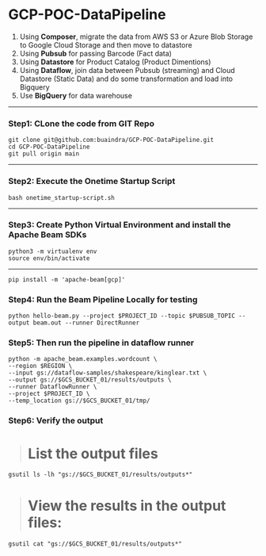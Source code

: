 # GCP-POC-DataPipeline
1. Using **Composer**, migrate the data from AWS S3 or Azure Blob Storage to Google Cloud Storage and then move to datastore
2. Using **Pubsub** for passing Barcode (Fact data)
3. Using **Datastore** for Product Catalog (Product Dimentions)
4. Using **Dataflow**, join data between Pubsub (streaming) and Cloud Datastore (Static Data) and do some transformation and load into Bigquery
5. Use **BigQuery** for data warehouse
---

### Step1: CLone the code from GIT Repo
	git clone git@github.com:buaindra/GCP-POC-DataPipeline.git
	cd GCP-POC-DataPipeline
	git pull origin main
---

### Step2: Execute the Onetime Startup Script
	bash onetime_startup-script.sh
---

### Step3: Create Python Virtual Environment and install the Apache Beam SDKs
	python3 -m virtualenv env
	source env/bin/activate
---
	pip install -m 'apache-beam[gcp]'

### Step4: Run the Beam Pipeline Locally for testing
	python hello-beam.py --project $PROJECT_ID --topic $PUBSUB_TOPIC --output beam.out --runner DirectRunner

### Step5: Then run the pipeline in dataflow runner
	python -m apache_beam.examples.wordcount \
	--region $REGION \
	--input gs://dataflow-samples/shakespeare/kinglear.txt \
	--output gs://$GCS_BUCKET_01/results/outputs \
	--runner DataflowRunner \
	--project $PROJECT_ID \
	--temp_location gs://$GCS_BUCKET_01/tmp/ 

### Step6: Verify the output
> # List the output files
	gsutil ls -lh "gs://$GCS_BUCKET_01/results/outputs*"  
> 
> # View the results in the output files:
	gsutil cat "gs://$GCS_BUCKET_01/results/outputs*"


